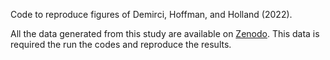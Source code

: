 Code to reproduce figures of Demirci, Hoffman, and Holland (2022).

All the data generated from this study are available on [Zenodo](https://doi.org/10.5281/zenodo.6638528).  This data is required the run the codes and reproduce the results.
